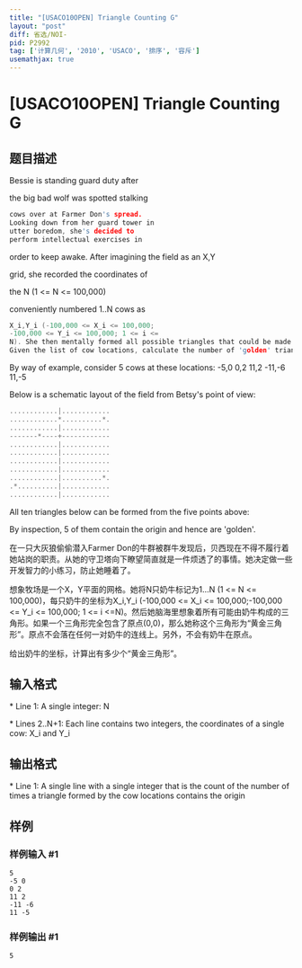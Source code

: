 ```yaml
---
title: "[USACO10OPEN] Triangle Counting G"
layout: "post"
diff: 省选/NOI-
pid: P2992
tag: ['计算几何', '2010', 'USACO', '排序', '容斥']
usemathjax: true
---
```


# [USACO10OPEN] Triangle Counting G
## 题目描述

Bessie is standing guard duty after

the big bad wolf was spotted stalking

```cpp
cows over at Farmer Don's spread. 
Looking down from her guard tower in 
utter boredom, she's decided to 
perform intellectual exercises in 
```
order to keep awake.
After imagining the field as an X,Y

grid, she recorded the coordinates of

the N (1 <= N <= 100,000) 

conveniently numbered 1..N cows as

```cpp
X_i,Y_i (-100,000 <= X_i <= 100,000; 
-100,000 <= Y_i <= 100,000; 1 <= i <= 
N). She then mentally formed all possible triangles that could be made from subsets of the entire set of cow coordinates. She counts a triangle as 'golden' if it wholly contains the origin (0,0). The origin does not fall on the line between any pair of cows. Additionally, no cow is standing exactly on the origin. 
Given the list of cow locations, calculate the number of 'golden' triangles that contain the origin so Bessie will know if she's doing a good job. 
```
By way of example, consider 5 cows at these locations:
-5,0   0,2   11,2   -11,-6   11,-5

Below is a schematic layout of the field from Betsy's point of view:

```cpp
............|............ 
............*..........*. 
............|............ 
-------*----+------------ 
............|............ 
............|............ 
............|............ 
............|............ 
............|..........*. 
.*..........|............ 
............|............ 
```
All ten triangles below can be formed from the five points above:

By inspection, 5 of them contain the origin and hence are 'golden'.

在一只大灰狼偷偷潜入Farmer Don的牛群被群牛发现后，贝西现在不得不履行着她站岗的职责。从她的守卫塔向下瞭望简直就是一件烦透了的事情。她决定做一些开发智力的小练习，防止她睡着了。



想象牧场是一个X，Y平面的网格。她将N只奶牛标记为1…N (1 <= N <= 100,000)，每只奶牛的坐标为X\_i,Y\_i (-100,000 <= X\_i <= 100,000;-100,000 <= Y\_i <= 100,000; 1 <= i <=N)。然后她脑海里想象着所有可能由奶牛构成的三角形。如果一个三角形完全包含了原点(0,0)，那么她称这个三角形为“黄金三角形”。原点不会落在任何一对奶牛的连线上。另外，不会有奶牛在原点。

给出奶牛的坐标，计算出有多少个“黄金三角形”。

## 输入格式

\* Line 1: A single integer: N

\* Lines 2..N+1: Each line contains two integers, the coordinates of a single cow: X\_i and Y\_i

## 输出格式

\* Line 1: A single line with a single integer that is the count of the number of times a triangle formed by the cow locations contains the origin

## 样例

### 样例输入 #1
```
5 
-5 0 
0 2 
11 2 
-11 -6 
11 -5 

```
### 样例输出 #1
```
5 

```
